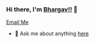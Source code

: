 ### Hi there, I'm [Bhargav!!](https://bhargav.work) 👋
<a href="mailto:reach@bhargav.work">Email Me</a><br>
- 💬 Ask me about anything [here](https://github.com/gangapurambhargav/Stats/issues)
